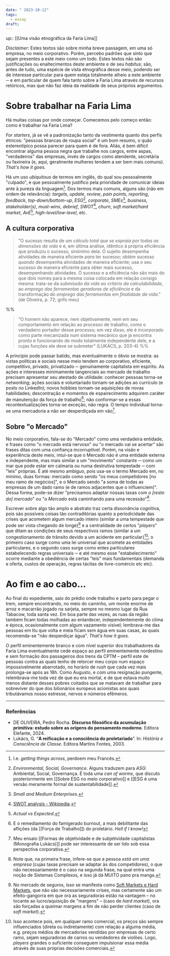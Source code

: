```yaml
---
date: " 2023-10-12"
tags:
  - essay
draft:
---
```

up:: [[Uma visão etnográfica da Faria Lima]]

*Disclaimer*: Estes textos são sobre minha breve passagem, em uma só empresa, no meio corporativo. Porém, percebo padrões que sinto que sejam presentes a este meio como um todo. Estes textos não são justificações ou enaltecimentos deste ambiente e de seu *habitus*; são, antes de tudo, uma espécie de vista etnográfica desse meio, podendo ser de interesse particular para quem esteja totalmente alheio a este ambiente ─ e em particular de quem fala tanto sobre a Faria Lima através de recursos retóricos, mas que não faz ideia da realidade de seus próprios argumentos.
# Sobre trabalhar na Faria Lima
Há muitas coisas por onde começar. Comecemos pelo começo então: como é trabalhar na Faria Lima?

*For starters*, já se vê a padronização tanto da vestimenta quanto dos perfis étnicos: "pessoas brancas de roupa social" é um bom resumo, o quão estereotípico possa parecer para quem é de fora. Aliás, é bem difícil encontrar alguma pessoa negra que trabalhe nos cargos, entre aspas, "verdadeiros" das empresas, invés de cargos como atendente, secretária ou faxineira (e, aqui, geralmente mulheres tendem a ser bem mais comuns). *That's how it goes.*

Há um uso *ubiquitous* de termos em inglês, do qual sou pessoalmente "culpado", e que pessoalmente justifico pela prioridade de comunicar ideias ante à pureza da linguagem[^1]. Dos termos mais comuns, alguns são (não em ordem de relevância): *targets*, *update*, *review*, *pain points*, *reporting*, *feedback*, *top-down/bottom-up*, *ESG*[^2], *corporate*, *SMEs*[^3], *business*, *stakeholder(s)*, *must-wins*, *debrief*, *SWOT*[^4], *churn*, *soft market/hard market*, *AvE*[^5], *high-level/low-level*, etc.

## A cultura corporativa
> "O sucesso resulta de um *cálculo total que se espraia por todas as dimensões da vida* e é, em última análise, idêntico à própria eficiência que produziu o sucesso, sinônimo dela. O sujeito desempenha atividades de maneira eficiente *para* ter sucesso; obtém sucesso *quando* desempenha atividades de maneira eficiente; usa o seu sucesso de maneira eficiente para obter mais sucesso, desempenhando atividades. O sucesso e a eficiência não são mais do que dois nomes para a mesma coisa colocada em relação consigo mesma: trata-se da *submissão da vida ao critério da calculabilidade*, ao *emprego das ferramentas geradoras de eficiência* e da transformação do *emprego das ferramentas* em *finalidade da vida*." (de Oliveira, p. 72; grifo meu)

%%
> “O homem não aparece, nem objetivamente, nem em seu comportamento em relação ao processo de trabalho, como o verdadeiro portador desse processo; em vez disso, ele é incorporado como parte mecanizada num sistema mecânico que já encontra pronto e funcionando de modo totalmente independente dele, e a cujas funções ele deve se submeter” (LUKÁCS, p. 203-4)
%%

A princípio pode passar batido, mas eventualmente o óbvio se mostra: as vistas políticas e sociais nesse meio tendem ao corporativo, eficiente, competitivo, privado, privatizado ─ genuinamente capitalista em espírito. As ações e interesses minimamente tangenciais ao mercado de trabalho precisam apresentar seu atestado de utilidade: conhecer pessoas torna-se *networking*; ações sociais e voluntariado tornam-se adições ao currículo (e posts no LinkedIn); novos hobbies tornam-se aquisições de novas habilidades; descontração e momentos de espairecimento adquirem caráter de manutenção da força de trabalho[^6]; não conformar-se a essas recontextualizações torna-se exceção, não regra. O tempo individual torna-se uma mercadoria a não ser desperdiçada em vão[^7].

## Sobre "o Mercado"
No meio corporativo, fala-se do "Mercado" como uma verdadeira entidade, e frases como "o mercado está nervoso" ou "o mercado vai se acertar" são frases ditas com uma confiança incorruptível. Porém, na visão e experiência deste meio, intui-se que o Mercado não é uma entidade externa e independente, mas mais similar a um "movimento" constante ─ como um mar que pode estar em calmaria ou numa destrutiva tempestade ─  com "leis" próprias. É até mesmo ambíguo, pois usa-se o termo Mercado em, no mínimo, duas formas: mercado como sendo "os meus competidores [no meu ramo de negócios]", e o Mercado sendo "a soma de todas as empresas de um dado ramo (e de ramos adjacentes que o influenciem)". Dessa forma, pode-se dizer "precisamos adaptar nossas taxas com *o [resto do] mercado*" ou "*o Mercado* está caminhando para uma recessão"[^8]. 

Escrever sobre algo tão amplo e abstrato traz certa dissonância cognitiva, pois são possíveis coisas tão contraditórias quanto a periodicidade das crises que acometem algum mercado inteiro (similar a uma tempestade que pode ser vista chegando de longe)[^9] e a centralidade de certos "*players*" que ditam as condições de seus respectivos ramos (similar a um congestionamento de trânsito devido a um acidente em particular)[^10]; o primeiro caso surge como uma lei universal que acomete as entidades particulares, e o segundo caso surge como entes particulares estabelecendo regras universais ─ e até mesmo esse "estabelecimento" ocorre mediante a obediência de certas "leis" mais fundamentais (demanda e oferta, custos de operação, regras tácitas de livre-comércio etc etc).

# Ao fim e ao cabo...
Ao final do expediente, saio do prédio onde trabalho e parto para pegar o trem, sempre encontrando, no meio do caminho, um monte enorme de arroz e macarrão jogado na sarjeta, sempre no mesmo lugar da Rua Tabacow, toda santa vez. Em boa parte das vezes, as ruas da região também ficam todas molhadas ao entardecer, independentemente do clima e época, ocasionalmente com algum vazamento visível; lembrava-me das pessoas em Itu que volta e meia ficam sem água em suas casas, às quais recomenda-se "não desperdiçar água". *That's how it goes.* 

O perfil eminentemente branco e com nível superior dos trabalhadores da Faria Lima eventualmente cede espaço ao perfil eminentemente nordestino e sem formação dos passageiros dos trens da CPTM – perfil este de pessoas contra as quais tenho de retorcer meu corpo num espaço impossivelmente abarrotado, no horário de *rush* que cada vez mais prolonga-se após as 18h. Como Augusto, e com uma resignação pungente, relembrava-me toda vez de que eu era mortal, e de que estava muito menos distante desses pobres coitados que se matavam de trabalhar para sobreviver do que dos bilionários europeus acionistas aos quais tributávamos nosso estresse, nervos e números efêmeros.

---
### Referências
- DE OLIVEIRA, Pedro Rocha. **Discurso filosófico da acumulação primitiva: estudo sobre as origens do pensamento moderno**. Editora Elefante, 2024.
- Lukács, G. “**A reificação e a consciência do proletariado**”. In: *História e Consciência de Classe*. Editora Martins Fontes, 2003.

[^1]: I.e. *getting things across*, perdoem meu Francês.
[^2]: *Environmental, Social, Governance*. Alguns traduzem para *ASG*: Ambiental, Social, Governança. É toda uma *can of worms*, que discuto posteriormente em [[Sobre ESG no meio corporativo]] e [[ESG é uma versão meramente formal de sustentabilidade]].
[^3]: *Small and Medium Enterprises*.
[^4]: [SWOT analysis - Wikipedia](https://en.wikipedia.org/wiki/SWOT_analysis). 
[^5]: *Actual vs Expected*.
[^6]: E o remediamento do famigerado burnout, a mais debilitante das aflições (da [[Força de Trabalho]]) do proletário. *Hell if I know!*
[^7]: Meu ensaio [[Formas de objetividade e de subjetividade capitalistas (Monografia Lukács)]] pode ser interessante de ser lido sob essa perspectiva corporativa.
[^8]: Note que, na primeira frase, infere-se que a pessoa *está em uma empresa* (cujas taxas precisam se adaptar às dos competidores), o que não necessariamente é o caso na segunda frase, na qual entra uma noção de Sistemas Complexos, e isso já dá MUITO pano pra manga.
[^9]: No mercado de seguros, isso se manifesta como [Soft Markets e Hard Markets](https://www.summitcover.ca/post/what-is-a-soft-or-hard-market-in-the-insurance-industry), que não são necessariamente crises, mas certamente são um efeito-gangorra em que ora as seguradoras estão na vantagem – no tocante ao lucro/aquisição de "margens" – (caso de *hard market*), ora são forçadas a queimar margens a fim de não perder clientes (caso de *soft market*). 
[^10]: Isso acontece pois, em qualquer ramo comercial, os preços são sempre influenciados (direta ou indiretamente) com relação a alguma média, e.g. preços médios de mercadorias vendidas por empresas de certo ramo, sejam seguradoras de carros ou vendedores de violões. Logo, *players* grandes o suficiente conseguem impulsionar essa média através de suas próprias decisões comerciais.